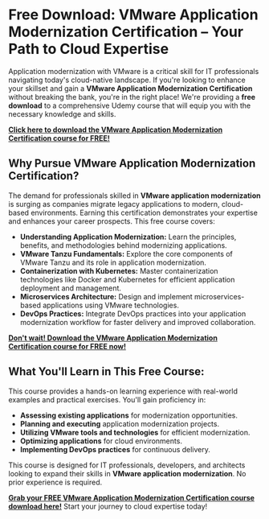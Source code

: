 # Free Download: VMware Application Modernization Certification – Your Path to Cloud Expertise

Application modernization with VMware is a critical skill for IT professionals navigating today's cloud-native landscape. If you're looking to enhance your skillset and gain a **VMware Application Modernization Certification** without breaking the bank, you're in the right place! We're providing a **free download** to a comprehensive Udemy course that will equip you with the necessary knowledge and skills.

[**Click here to download the VMware Application Modernization Certification course for FREE!**](https://udemywork.com/vmware-application-modernization-certification)

## Why Pursue VMware Application Modernization Certification?

The demand for professionals skilled in **VMware application modernization** is surging as companies migrate legacy applications to modern, cloud-based environments. Earning this certification demonstrates your expertise and enhances your career prospects. This free course covers:

*   **Understanding Application Modernization:** Learn the principles, benefits, and methodologies behind modernizing applications.
*   **VMware Tanzu Fundamentals:** Explore the core components of VMware Tanzu and its role in application modernization.
*   **Containerization with Kubernetes:** Master containerization technologies like Docker and Kubernetes for efficient application deployment and management.
*   **Microservices Architecture:** Design and implement microservices-based applications using VMware technologies.
*   **DevOps Practices:** Integrate DevOps practices into your application modernization workflow for faster delivery and improved collaboration.

[**Don't wait! Download the VMware Application Modernization Certification course for FREE now!**](https://udemywork.com/vmware-application-modernization-certification)

## What You'll Learn in This Free Course:

This course provides a hands-on learning experience with real-world examples and practical exercises. You'll gain proficiency in:

*   **Assessing existing applications** for modernization opportunities.
*   **Planning and executing** application modernization projects.
*   **Utilizing VMware tools and technologies** for efficient modernization.
*   **Optimizing applications** for cloud environments.
*   **Implementing DevOps practices** for continuous delivery.

This course is designed for IT professionals, developers, and architects looking to expand their skills in **VMware application modernization**. No prior experience is required.

**[Grab your FREE VMware Application Modernization Certification course download here!](https://udemywork.com/vmware-application-modernization-certification)** Start your journey to cloud expertise today!
